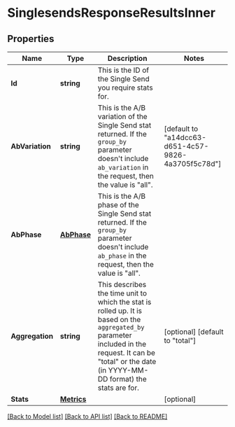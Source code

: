 # SinglesendsResponseResultsInner

## Properties

Name | Type | Description | Notes
------------ | ------------- | ------------- | -------------
**Id** | **string** | This is the ID of the Single Send you require stats for. |
**AbVariation** | **string** | This is the A/B variation of the Single Send stat returned. If the `group_by` parameter doesn't include `ab_variation` in the request, then the value is \"all\". |[default to "a14dcc63-d651-4c57-9826-4a3705f5c78d"]
**AbPhase** | [**AbPhase**](AbPhase.md) | This is the A/B phase of the Single Send stat returned. If the `group_by` parameter doesn't include `ab_phase` in the request, then the value is \"all\". |
**Aggregation** | **string** | This describes the time unit to which the stat is rolled up. It is based on the `aggregated_by` parameter included in the request. It can be \"total\" or the date (in YYYY-MM-DD format) the stats are for. |[optional] [default to "total"]
**Stats** | [**Metrics**](Metrics.md) |  |[optional] 

[[Back to Model list]](../README.md#documentation-for-models) [[Back to API list]](../README.md#documentation-for-api-endpoints) [[Back to README]](../README.md)


